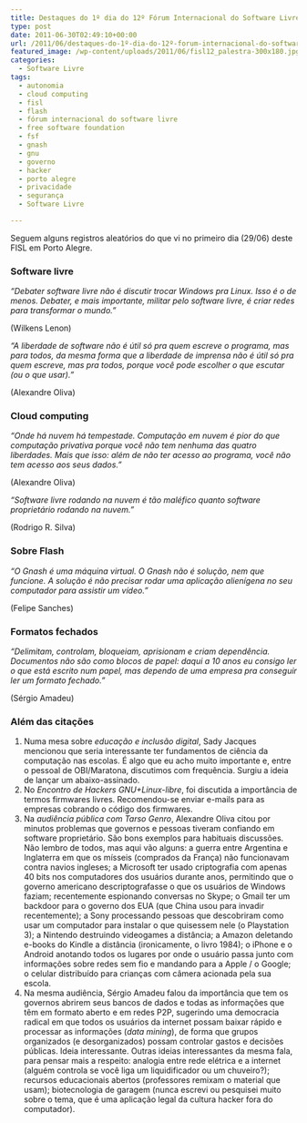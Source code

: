 ```yaml
---
title: Destaques do 1º dia do 12º Fórum Internacional do Software Livre
type: post
date: 2011-06-30T02:49:10+00:00
url: /2011/06/destaques-do-1º-dia-do-12º-forum-internacional-do-software-livre/
featured_image: /wp-content/uploads/2011/06/fisl12_palestra-300x180.jpg
categories:
  - Software Livre
tags:
  - autonomia
  - cloud computing
  - fisl
  - flash
  - fórum internacional do software livre
  - free software foundation
  - fsf
  - gnash
  - gnu
  - governo
  - hacker
  - porto alegre
  - privacidade
  - segurança
  - Software Livre

---
```

Seguem alguns registros aleatórios do que vi no primeiro dia (29/06) deste FISL em Porto Alegre.

### Software livre

_“Debater software livre não é discutir trocar Windows pra Linux. Isso é o de menos. Debater, e mais importante, militar pelo software livre, é criar redes para transformar o mundo.”_

(Wilkens Lenon)

_“A liberdade de software não é útil só pra quem escreve o programa, mas para todos, da mesma forma que a liberdade de imprensa não é útil só pra quem escreve, mas pra todos, porque você pode escolher o que escutar (ou o que usar).”_

(Alexandre Oliva)

### Cloud computing

_“Onde há nuvem há tempestade. Computação em nuvem é pior do que computação privativa porque você não tem nenhuma das quatro liberdades. Mais que isso: além de não ter acesso ao programa, você não tem acesso aos seus dados.”_

(Alexandre Oliva)

_“Software livre rodando na nuvem é tão maléfico quanto software proprietário rodando na nuvem.”_

(Rodrigo R. Silva)

### Sobre Flash

_“O Gnash é uma máquina virtual. O Gnash não é solução, nem que funcione. A solução é não precisar rodar uma aplicação alienígena no seu computador para assistir um vídeo.”_

(Felipe Sanches)

### Formatos fechados

_“Delimitam, controlam, bloqueiam, aprisionam e criam dependência. Documentos não são como blocos de papel: daqui a 10 anos eu consigo ler o que está escrito num papel, mas dependo de uma empresa pra conseguir ler um formato fechado.”_

(Sérgio Amadeu)

### Além das citações

  1. Numa mesa sobre _educação e inclusão digital_, Sady Jacques mencionou que seria interessante ter fundamentos de ciência da computação nas escolas. É algo que eu acho muito importante e, entre o pessoal de OBI/Maratona, discutimos com frequência. Surgiu a ideia de lançar um abaixo-assinado.
  2. No _Encontro de Hackers GNU+Linux-libre_, foi discutida a importância de termos firmwares livres. Recomendou-se enviar e-mails para as empresas cobrando o código dos firmwares.
  3. Na _audiência pública com Tarso Genro_, Alexandre Oliva citou por minutos problemas que governos e pessoas tiveram confiando em software proprietário. São bons exemplos para habituais discussões. Não lembro de todos, mas aqui vão alguns: a guerra entre Argentina e Inglaterra em que os mísseis (comprados da França) não funcionavam contra navios ingleses; a Microsoft ter usado criptografia com apenas 40 bits nos computadores dos usuários durante anos, permitindo que o governo americano descriptografasse o que os usuários de Windows faziam; recentemente espionando conversas no Skype; o Gmail ter um backdoor para o governo dos EUA (que China usou para invadir recentemente); a Sony processando pessoas que descobriram como usar um computador para instalar o que quisessem nele (o Playstation 3); a Nintendo destruindo videogames a distância; a Amazon deletando e-books do Kindle a distância (ironicamente, o livro 1984); o iPhone e o Android anotando todos os lugares por onde o usuário passa junto com informações sobre redes sem fio e mandando para a Apple / o Google; o celular distribuído para crianças com câmera acionada pela sua escola.
  4. Na mesma audiência, Sérgio Amadeu falou da importância que tem os governos abrirem seus bancos de dados e todas as informações que têm em formato aberto e em redes P2P, sugerindo uma democracia radical em que todos os usuários da internet possam baixar rápido e processar as informações (_data mining_), de forma que grupos organizados (e desorganizados) possam controlar gastos e decisões públicas. Ideia interessante. Outras ideias interessantes da mesma fala, para pensar mais a respeito: analogia entre rede elétrica e a internet (alguém controla se você liga um liquidificador ou um chuveiro?); recursos educacionais abertos (professores remixam o material que usam); biotecnologia de garagem (nunca escrevi ou pesquisei muito sobre o tema, que é uma aplicação legal da cultura hacker fora do computador).

